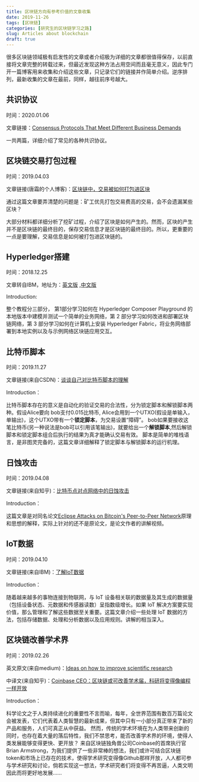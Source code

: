 ```yaml
---
title: 区块链方向有参考价值的文章收集
date: 2019-11-26
tags: [区块链]
categories: [研究生的区块链学习之路]
slug: Articles about blockchain
draft: true
---
```


很多区块链领域极有启发性的文章或者介绍极为详细的文章都很值得保存，以前直接将文章完整的转载过来，但最近发现这种方法占用空间而且毫无意义，因此专门开一篇博客用来收集和介绍这些文章，只记录它们的链接并作简单介绍。逆序排列，最新收集的文章在最前，同样，越往前序号越大。

## 共识协议

时间：2020.01.06

文章链接：[Consensus Protocols That Meet Different Business Demands]( https://blockchain.intellectsoft.net/blog/consensus-protocols-that-meet-different-business-demands/ )

一共两篇，详细介绍了常见的各种共识协议。

## 区块链交易打包过程

时间：2019.04.03

文章链接(唐霜的个人博客)：[区块链中，交易被如何打包进区块](https://www.tangshuang.net/4097.html)

通过这篇文章要弄清楚的问题是：矿工优先打包交易费高的交易，会不会遗漏某些区块？

大部分材料都详细分析了挖矿过程，介绍了区块是如何产生的。然而，区块的产生并不是区块链的最终目的，保存交易信息才是区块链的最终目的。所以，更重要的一点是要理解，交易信息是如何被打包进区块链的。

## Hyperledger搭建

时间：2018.12.25

文章转自IBM，地址为：[英文版](https://www.ibm.com/developerworks/cloud/library/cl-model-test-your-blockchain-network-with-hyperledger-composer-playground/index.html) ,[中文版](https://www.ibm.com/developerworks/cn/cloud/library/cl-model-test-your-blockchain-network-with-hyperledger-composer-playground/index.html?ca=drs-)

Introduction:

整个教程分三部分， 第1部分学习如何在 Hyperledger Composer Playground 的本地版本中建模并测试一个简单的业务网络，第 2 部分学习如何改进和部署区块链网络，第 3 部分学习如何在计算机上安装 Hyperledger Fabric，将业务网络部署到本地实例以及与示例网络区块链应用交互。

## 比特币脚本

时间：2019.11.27

文章链接(来自CSDN)：[谈谈自己对比特币脚本的理解](https://blog.csdn.net/pony_maggie/article/details/73656597)

Introduction：

比特币脚本存在的意义是自动化的验证交易的合法性，分为锁定脚本和解锁脚本两种。假设Alice要向 bob支付0.015比特币, Alice会用到一个UTXO(假设是单输入，单输出)，这个UTXO带有一个**锁定脚本**，为交易设置“障碍”。 bob如果要接收这笔比特币(另一种说法是bob可以引用该笔输出)，就要给出一个**解锁脚本**,然后解锁脚本和锁定脚本组合后执行的结果为真才能确认交易有效。  脚本是简单的堆栈语言，是非图灵完备的，这篇文章详细解释了锁定脚本与解锁脚本的运行机理。

## 日蚀攻击

时间：2019.04.08

文章链接(来自知乎)：[比特币点对点网络中的日蚀攻击](https://zhuanlan.zhihu.com/p/42446193)

Introduction：

这篇文章是对同名论文[Eclipse Attacks on Bitcoin's Peer-to-Peer Network](https://www.usenix.org/system/files/conference/usenixsecurity15/sec15-paper-heilman.pdf)原理和思想的解释，实际上针对的还不是原论文，是论文作者的讲解视频。

## IoT数据

时间：2019.04.10

文章链接(来自IBM)：[了解IoT数据](https://www.ibm.com/developerworks/cn/iot/library/iot-lp301-iot-manage-data/index.html)

Introduction：

随着越来越多的事物连接到物联网，与 IoT 设备相关联的数据量及其生成的数据量（包括设备状态、元数据和传感器读数）呈指数级增长。如果 IoT 解决方案要实现价值，那么管理和了解这些数据至关重要。这篇文章介绍一些处理 IoT 数据的方法，包括存储数据、处理和分析数据以及应用规则。讲解的相当深入。

## 区块链改善学术界

时间：2019.02.26

英文原文(来自medium)：[Ideas on how to improve scientific research](https://medium.com/@barmstrong/ideas-on-how-to-improve-scientific-research-9e2e56474132)

中译文(来自知乎)：[Coinbase CEO：区块链或可改善学术届，科研将变得像编程一样开放](https://zhuanlan.zhihu.com/p/57732457)

Introduction：

科学论文之于人类持续进化的重要性不言而喻，每年，全世界范围有数百万篇论文会被发表，它们代表着人类智慧的最新成果，但其中只有一小部分真正带来了新的产品和服务，人们可真正从中获益。
然而，传统的学术环境在为人类带来创新的同时，也存在着大量的落后特性，我们不禁思考，能否改善学术界的环境，使得人类发展能够变得更快、更开放？
来自区块链独角兽公司Coinbase的首席执行官Brian Armstrong，为我们提供了一些非常棒的想法，我们或许可结合区块链token和市场上已存在的技术，使得学术研究变得像Github那样开放，人人都可参与学术研究和讨论，倘若实现这一想法，学术研究者们将变得不再苦逼，人类文明因此而将更好地发展……

